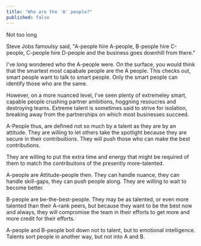 ```yaml
---
title: "Who are the 'A' people?"
published: false
---
```


Not too long

Steve Jobs famoulsy said, "A-people hire A-people, B-people hire C-people,
C-people hire D-people and the business goes downhill from there."

I've long wondered who the A-people were. On the surface, you would think
that the smartest most capabale people are the A people. This checks out,
smart people want to talk to smart people. Only the smart people can
identify those who are the same.

However, on a more nuanced level, I've seen plenty of extremeley smart, capable
people crushing partner ambitions, hoggning resoucres and destroying teams.
Extreme talent is sometimes said to strive for isolation, breaking away from
the partnerships on which most businesses succeed.

A-People thus, are defined not so much by a talent as they are by an attitude.
They are willing to let others take the spotlight because they are secure in
their contribuitions. They will push those who can make the best contributions.

They are willing to put the extra time and energy that might be required of them
to match the contribuitons of the presently more-talented.

A-people are Attitude-people then. They can handle nuance, they can handle
skill-gaps, they can push people along. They are willing to wait to become better.

B-people are be-the-best-people. They may be as talented, or even more
talented than their A-rank peers, but because they want to be the best now
and always, they will compromise the team in their efforts
to get more and more credit for their efforts.

A-people and B-people boil down not to talent, but to emotional
intelligence. Talents sort people in another way, but not into A and B.





